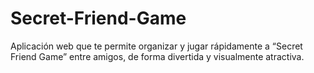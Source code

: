 # Secret-Friend-Game
Aplicación web que te permite organizar y jugar rápidamente a “Secret Friend Game” entre amigos, de forma divertida y visualmente atractiva.
